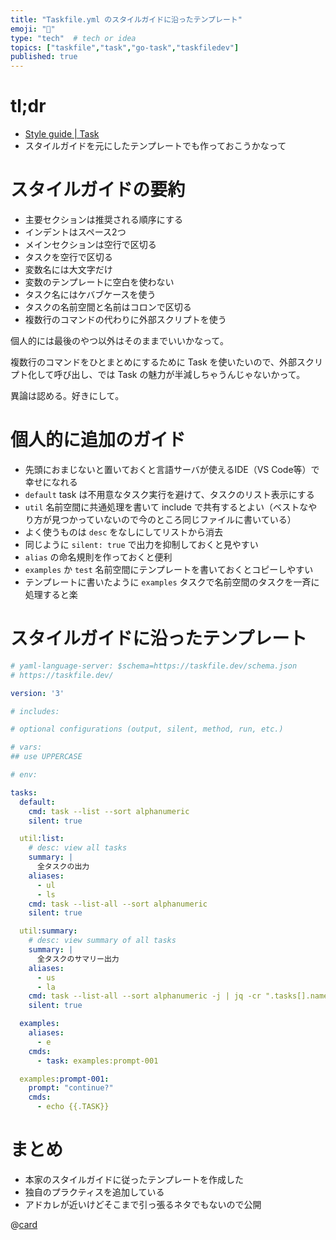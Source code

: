 ```yaml
---
title: "Taskfile.yml のスタイルガイドに沿ったテンプレート"
emoji: "💂"
type: "tech"  # tech or idea
topics: ["taskfile","task","go-task","taskfiledev"]
published: true
---
```


# tl;dr

- [Style guide | Task](https://taskfile.dev/styleguide/)
- スタイルガイドを元にしたテンプレートでも作っておこうかなって

# スタイルガイドの要約

- 主要セクションは推奨される順序にする
- インデントはスペース2つ
- メインセクションは空行で区切る
- タスクを空行で区切る
- 変数名には大文字だけ
- 変数のテンプレートに空白を使わない
- タスク名にはケバブケースを使う
- タスクの名前空間と名前はコロンで区切る
- 複数行のコマンドの代わりに外部スクリプトを使う

個人的には最後のやつ以外はそのままでいいかなって。

複数行のコマンドをひとまとめにするために Task を使いたいので、外部スクリプト化して呼び出し、では Task の魅力が半減しちゃうんじゃないかって。

異論は認める。好きにして。

# 個人的に追加のガイド

- 先頭におまじないと置いておくと言語サーバが使えるIDE（VS Code等）で幸せになれる
- `default` task は不用意なタスク実行を避けて、タスクのリスト表示にする
- `util` 名前空間に共通処理を書いて include で共有するとよい（ベストなやり方が見つかっていないので今のところ同じファイルに書いている）
- よく使うものは `desc` をなしにしてリストから消去
- 同じように `silent: true` で出力を抑制しておくと見やすい
- `alias` の命名規則を作っておくと便利
- `examples` か `test` 名前空間にテンプレートを書いておくとコピーしやすい
- テンプレートに書いたように `examples` タスクで名前空間のタスクを一斉に処理すると楽

# スタイルガイドに沿ったテンプレート

```yaml:Taskfile.yml
# yaml-language-server: $schema=https://taskfile.dev/schema.json
# https://taskfile.dev/

version: '3'

# includes:

# optional configurations (output, silent, method, run, etc.)

# vars:
## use UPPERCASE

# env:

tasks:
  default:
    cmd: task --list --sort alphanumeric
    silent: true

  util:list:
    # desc: view all tasks
    summary: |
      全タスクの出力
    aliases:
      - ul
      - ls
    cmd: task --list-all --sort alphanumeric
    silent: true

  util:summary:
    # desc: view summary of all tasks
    summary: |
      全タスクのサマリー出力
    aliases:
      - us
      - la
    cmd: task --list-all --sort alphanumeric -j | jq -cr ".tasks[].name" | xargs -i sh -c 'task --summary {}; echo "\n---\n"'
    silent: true

  examples:
    aliases:
      - e
    cmds:
      - task: examples:prompt-001

  examples:prompt-001:
    prompt: "continue?"
    cmds:
      - echo {{.TASK}}
```

# まとめ

- 本家のスタイルガイドに従ったテンプレートを作成した
- 独自のプラクティスを追加している
- アドカレが近いけどそこまで引っ張るネタでもないので公開

@[card](https://qiita.com/advent-calendar/2024/go-task)
